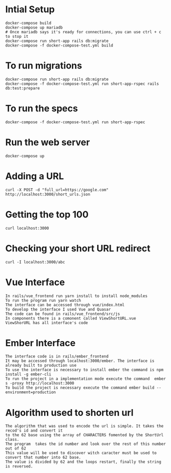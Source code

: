 # Intial Setup

    docker-compose build
    docker-compose up mariadb
    # Once mariadb says it's ready for connections, you can use ctrl + c to stop it
    docker-compose run short-app rails db:migrate
    docker-compose -f docker-compose-test.yml build

# To run migrations

    docker-compose run short-app rails db:migrate
    docker-compose -f docker-compose-test.yml run short-app-rspec rails db:test:prepare

# To run the specs

    docker-compose -f docker-compose-test.yml run short-app-rspec

# Run the web server

    docker-compose up

# Adding a URL

    curl -X POST -d "full_url=https://google.com" http://localhost:3000/short_urls.json

# Getting the top 100

    curl localhost:3000

# Checking your short URL redirect

    curl -I localhost:3000/abc
    

# Vue Interface
 
    In rails/vue_frontend run yarn install to install node_modules
    To run the program run yarn watch 
    The interface can be accessed through vue/index.html    
    To develop the interface I used Vue and Quasar
    The code can be found in rails/vue_frontend/src/js 
    In components there is a comonent called ViewShortURL.vue
    ViewShorURL has all interface's code
    
# Ember Interface

    The interface code is in rails/ember_frontend
    It may be accessed through localhost:3000/ember. The interface is already built to production use
    To use the interface is necessary to install ember the command is npm install -g ember-cli
    To run the project in a implementation mode execute the command  ember s -proxy http://localhost:3000
    To build the project is necessary execute the command ember build --environment=production

           

# Algorithm used to shorten url

    The algorithm that was used to encode the url is simple. It takes the recod's id and convert it 
    to the 62 base using the array of CHARACTERS fomented by the ShortUrl class.
    The program  takes the id number and look over the rest of this number out of 62
    This value will be used to discover witch caracter must be used to convert that number into 62 base. 
    The value is divided by 62 and the loops restart, finally the string is reversed.
    
 
